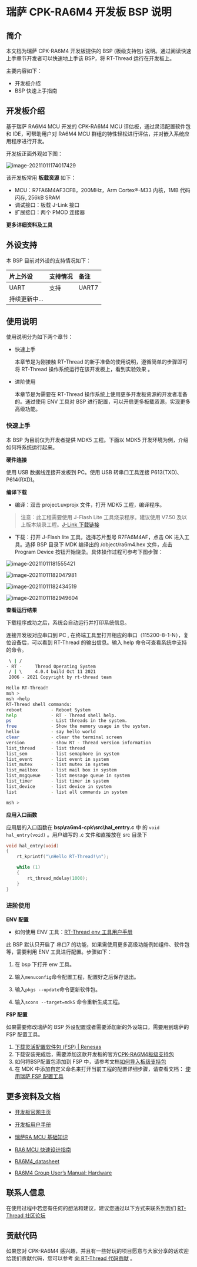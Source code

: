 # 瑞萨 CPK-RA6M4 开发板 BSP 说明

## 简介

本文档为瑞萨 CPK-RA6M4 开发板提供的 BSP (板级支持包) 说明。通过阅读快速上手章节开发者可以快速地上手该 BSP，将 RT-Thread 运行在开发板上。

主要内容如下：

- 开发板介绍
- BSP 快速上手指南

## 开发板介绍

基于瑞萨 RA6M4 MCU 开发的 CPK-RA6M4 MCU 评估板，通过灵活配置软件包和 IDE，可帮助用户对 RA6M4 MCU 群组的特性轻松进行评估，并对嵌入系统应用程序进行开发。

开发板正面外观如下图：

![image-20211011174017429](docs/picture/cpk-ra6m4.png)

该开发板常用 **板载资源** 如下：

- MCU：R7FA6M4AF3CFB，200MHz，Arm Cortex®-M33 内核，1MB 代码闪存, 256kB SRAM
- 调试接口：板载 J-Link 接口
- 扩展接口：两个 PMOD 连接器

**更多详细资料及工具**


## 外设支持

本 BSP 目前对外设的支持情况如下：

| **片上外设** | **支持情况** | **备注**                  |
| :----------- | :---------- | :------------------------ |
| UART         |     支持     | UART7               |
| 持续更新中... |  |          |


## 使用说明

使用说明分为如下两个章节：

- 快速上手

    本章节是为刚接触 RT-Thread 的新手准备的使用说明，遵循简单的步骤即可将 RT-Thread 操作系统运行在该开发板上，看到实验效果 。

- 进阶使用

    本章节是为需要在 RT-Thread 操作系统上使用更多开发板资源的开发者准备的。通过使用 ENV 工具对 BSP 进行配置，可以开启更多板载资源，实现更多高级功能。


### 快速上手

本 BSP 为目前仅为开发者提供 MDK5 工程。下面以 MDK5 开发环境为例，介绍如何将系统运行起来。

**硬件连接**

使用 USB 数据线连接开发板到 PC。使用 USB 转串口工具连接 P613(TXD)、P614(RXD)。

**编译下载**

- 编译：双击 project.uvprojx 文件，打开 MDK5 工程，编译程序。

> 注意：此工程需要使用 J-Flash Lite 工具烧录程序。建议使用 V7.50 及以上版本烧录工程。[J-Link 下载链接](https://www.segger.com/downloads/jlink/)

- 下载：打开 J-Flash lite 工具，选择芯片型号 R7FA6M4AF，点击 OK 进入工具。选择 BSP 目录下 MDK 编译出的 /object/ra6m4.hex 文件，点击 Program Device 按钮开始烧录。具体操作过程可参考下图步骤：

![image-20211011181555421](docs/picture/jflash1.png)

![image-20211011182047981](docs/picture/jflash2.png)

![image-20211011182434519](docs/picture/jflash.png)

![image-20211011182949604](docs/picture/jflash3.png)

**查看运行结果**

下载程序成功之后，系统会自动运行并打印系统信息。

连接开发板对应串口到 PC , 在终端工具里打开相应的串口（115200-8-1-N），复位设备后，可以看到 RT-Thread 的输出信息。输入 help 命令可查看系统中支持的命令。

```bash
 \ | /
- RT -     Thread Operating System
 / | \     4.0.4 build Oct 11 2021
 2006 - 2021 Copyright by rt-thread team

Hello RT-Thread!
msh >
msh >help
RT-Thread shell commands:
reboot           - Reboot System
help             - RT - Thread shell help.
ps               - List threads in the system.
free             - Show the memory usage in the system.
hello            - say hello world
clear            - clear the terminal screen
version          - show RT - Thread version information
list_thread      - list thread
list_sem         - list semaphore in system
list_event       - list event in system
list_mutex       - list mutex in system
list_mailbox     - list mail box in system
list_msgqueue    - list message queue in system
list_timer       - list timer in system
list_device      - list device in system
list             - list all commands in system

msh > 
```

**应用入口函数**

应用层的入口函数在 **bsp\ra6m4-cpk\src\hal_emtry.c** 中 的 `void hal_entry(void)` 。用户编写的 .c 文件和直接放在 src 目录下

```c
void hal_entry(void)
{
    rt_kprintf("\nHello RT-Thread!\n");

    while (1)
    {
        rt_thread_mdelay(1000);
    }
}
```

### 进阶使用

**ENV 配置**

- 如何使用 ENV 工具：[RT-Thread env 工具用户手册](https://www.rt-thread.org/document/site/#/development-tools/env/env)

此 BSP 默认只开启了 串口7 的功能，如果需使用更多高级功能例如组件、软件包等，需要利用 ENV 工具进行配置。步骤如下：

1. 在 bsp 下打开 env 工具。

2. 输入`menuconfig`命令配置工程，配置好之后保存退出。

3. 输入`pkgs --update`命令更新软件包。

4. 输入`scons --target=mdk5` 命令重新生成工程。

**FSP 配置**

如果需要修改瑞萨的 BSP 外设配置或者需要添加新的外设端口，需要用到瑞萨的 FSP 配置工具。

1. [下载灵活配置软件包 (FSP) | Renesas](https://www.renesas.com/cn/zh/software-tool/flexible-software-package-fsp)
2. 下载安装完成后，需要添加这款开发板的官方[CPK-RA6M4板级支持包](https://www2.renesas.cn/document/sws/1527176?language=zh&r=1527191)
3. 如何将BSP配置包添加到 FSP 中，请参考文档[如何导入板级支持包](https://www2.renesas.cn/document/ppt/1527171?language=zh&r=1527191)
4. 在 MDK 中添加自定义命名来打开当前工程的配置详细步骤，请查看文档： [使用瑞萨 FSP 配置工具](./docs/使用瑞萨FSP配置工具.md)

## 更多资料及文档

- [开发板官网主页](https://www2.renesas.cn/cn/zh/products/microcontrollers-microprocessors/ra-cortex-m-mcus/cpk-ra6m4-evaluation-board)

- [开发板用户手册](https://www2.renesas.cn/cn/zh/document/mah/1527156?language=zh&r=1527191)

- [瑞萨RA MCU 基础知识](https://www2.renesas.cn/cn/zh/document/gde/1520091) 

- [RA6 MCU 快速设计指南](https://www2.renesas.cn/cn/zh/document/apn/ra6-quick-design-guide) 

- [RA6M4_datasheet](https://www2.renesas.cn/cn/zh/document/dst/ra6m4-group-datasheet) 

- [RA6M4 Group User’s Manual: Hardware](https://www2.renesas.cn/cn/zh/document/man/ra6m4-group-user-s-manual-hardware) 

## 联系人信息

在使用过程中若您有任何的想法和建议，建议您通过以下方式来联系到我们  [RT-Thread 社区论坛](https://club.rt-thread.org/)

## 贡献代码

如果您对 CPK-RA6M4 感兴趣，并且有一些好玩的项目愿意与大家分享的话欢迎给我们贡献代码，您可以参考 [向 RT-Thread 代码贡献](https://www.rt-thread.org/document/site/#/rt-thread-version/rt-thread-standard/development-guide/github/github) 。